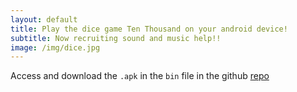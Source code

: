```yaml
---
layout: default
title: Play the dice game Ten Thousand on your android device!
subtitle: Now recruiting sound and music help!!
image: /img/dice.jpg
---
```


Access and download the `.apk` in the `bin` file in the github [repo](https://github.com/llpk79/ten-thousand-app)